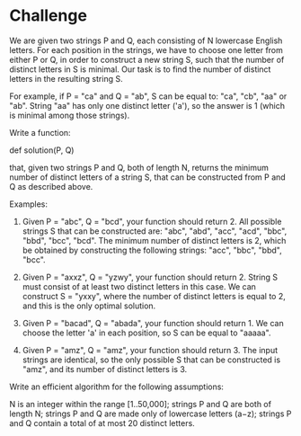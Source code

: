 # Challenge

We are given two strings P and Q, each consisting of N lowercase English letters. For each position in the strings, we have to choose one letter from either P or Q, in order to construct a new string S, such that the number of distinct letters in S is minimal. Our task is to find the number of distinct letters in the resulting string S.

For example, if P = "ca" and Q = "ab", S can be equal to: "ca", "cb", "aa" or "ab". String "aa" has only one distinct letter ('a'), so the answer is 1 (which is minimal among those strings).

Write a function:

def solution(P, Q)

that, given two strings P and Q, both of length N, returns the minimum number of distinct letters of a string S, that can be constructed from P and Q as described above.

Examples:

1. Given P = "abc", Q = "bcd", your function should return 2. All possible strings S that can be constructed are: "abc", "abd", "acc", "acd", "bbc", "bbd", "bcc", "bcd". The minimum number of distinct letters is 2, which be obtained by constructing the following strings: "acc", "bbc", "bbd", "bcc".

2. Given P = "axxz", Q = "yzwy", your function should return 2. String S must consist of at least two distinct letters in this case. We can construct S = "yxxy", where the number of distinct letters is equal to 2, and this is the only optimal solution.

3. Given P = "bacad", Q = "abada", your function should return 1. We can choose the letter 'a' in each position, so S can be equal to "aaaaa".

4. Given P = "amz", Q = "amz", your function should return 3. The input strings are identical, so the only possible S that can be constructed is "amz", and its number of distinct letters is 3.

Write an efficient algorithm for the following assumptions:

N is an integer within the range [1..50,000];
strings P and Q are both of length N;
strings P and Q are made only of lowercase letters (a−z);
strings P and Q contain a total of at most 20 distinct letters.